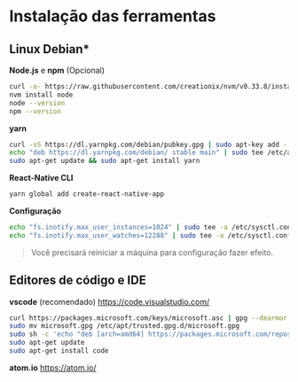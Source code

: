 # Instalação das ferramentas

## Linux Debian*

**Node.js** e **npm** (Opcional)

```bash
curl -o- https://raw.githubusercontent.com/creationix/nvm/v0.33.8/install.sh | bash
nvm install node
node --version
npm --version
```

**yarn**

```bash
curl -sS https://dl.yarnpkg.com/debian/pubkey.gpg | sudo apt-key add -
echo "deb https://dl.yarnpkg.com/debian/ stable main" | sudo tee /etc/apt/sources.list.d/yarn.list
sudo apt-get update && sudo apt-get install yarn
```

**React-Native CLI**

```bash
yarn global add create-react-native-app
```

**Configuração**

```bash
echo "fs.inotify.max_user_instances=1024" | sudo tee -a /etc/sysctl.conf
echo "fs.inotify.max_user_watches=12288" | sudo tee -a /etc/sysctl.conf
```

> Você precisará reiniciar a máquina para configuração fazer efeito.
 
## Editores de código e IDE

**vscode** (recomendado)
https://code.visualstudio.com/

```bash
curl https://packages.microsoft.com/keys/microsoft.asc | gpg --dearmor > microsoft.gpg
sudo mv microsoft.gpg /etc/apt/trusted.gpg.d/microsoft.gpg
sudo sh -c 'echo "deb [arch=amd64] https://packages.microsoft.com/repos/vscode stable main" > /etc/apt/sources.list.d/vscode.list'
sudo apt-get update
sudo apt-get install code
```

**atom.io**
https://atom.io/
